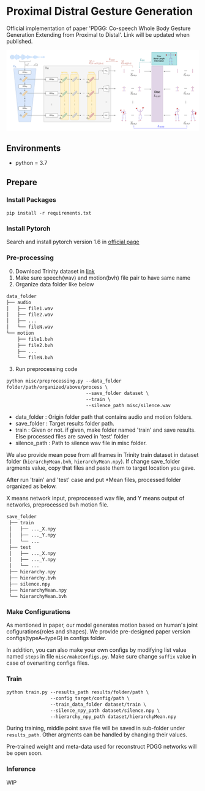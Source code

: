 # Proximal Distral Gesture Generation 

Official implementation of paper 'PDGG: Co-speech Whole Body Gesture Generation Extending from Proximal to Distal'.  Link will be updated when published. 

![img](source/figure1.png)

## Environments 

- python = 3.7

## Prepare 

### Install Packages 

```
pip install -r requirements.txt
```

### Install Pytorch 

Search and install pytorch version 1.6 in [official page](https://pytorch.org/get-started/locally/)

### Pre-processing 

0. Download Trinity dataset in [link](https://trinityspeechgesture.scss.tcd.ie/) 
1. Make sure speech(wav) and motion(bvh) file pair to have same name 
2. Organize data folder like below 

``` 
data_folder 
├── audio
│   ├── file1.wav
│   ├── file2.wav
│   ├── ...
│   └── fileN.wav
└── motion
    ├── file1.bvh
    ├── file2.bvh
    ├── ...
    └── fileN.bvh
```

3. Run preprocessing code 

```
python misc/preprocessing.py --data_folder folder/path/organized/above/process \
                             --save_folder dataset \
                             --train \
                             --silence_path misc/silence.wav
```

- data_folder : Origin folder path that contains audio and motion folders. 
- save_folder : Target results folder path. 
- train : Given or not. if given, make folder named 'train' and save results. Else processed files are saved in 'test' folder 
- silence_path : Path to silence wav file in misc folder. 

We also provide mean pose from all frames in Trinity train dataset in dataset folder (`hierarchyMean.bvh`, `hierarchyMean.npy`). If change save_folder argments value, copy that files and paste them to target location you gave. 

After run 'train' and 'test' case and put *Mean files, processed folder organized as below. 

X means network input, preprocessed wav file, and Y means output of networks, preprocessed bvh motion file. 

```
save_folder 
 ├── train
 │   ├── ..._X.npy
 │   ├── ..._Y.npy
 │   └── ...
 ├── test 
 │   ├── ..._X.npy
 │   ├── ..._Y.npy
 │   └── ...
 ├── hierarchy.npy 
 ├── hierarchy.bvh 
 ├── silence.npy  
 ├── hierarchyMean.npy 
 └── hierarchyMean.bvh 
```

### Make Configurations 

As mentioned in paper, our model generates motion based on human's joint cofigurations(roles and shapes). We provide pre-designed paper version configs(typeA~typeG) in configs folder. 

In addition, you can also make your own configs by modifying list value named `steps` in file `misc/makeConfigs.py`. Make sure change `suffix` value in case of overwriting configs files. 

### Train 


```
python train.py --results_path results/folder/path \
                --config target/config/path \
                --train_data_folder dataset/train \
                --silence_npy_path dataset/silence.npy \
                --hierarchy_npy_path dataset/hierarchyMean.npy
```

During training, middle point save file will be saved in sub-folder under `results_path`. Other argments can be handled by changing their values. 

Pre-trained weight and meta-data used for reconstruct PDGG networks will be open soon. 


### Inference 

WIP